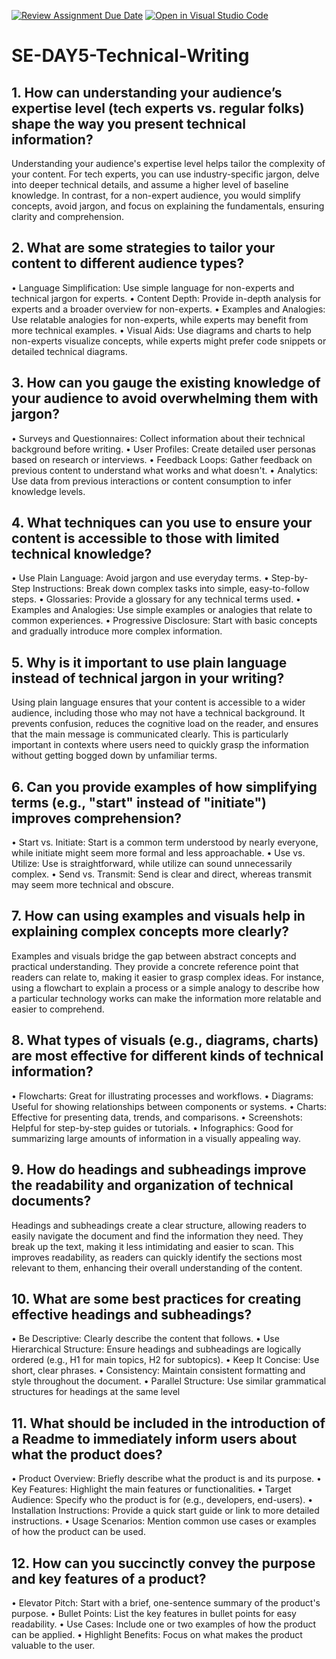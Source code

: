 [![Review Assignment Due Date](https://classroom.github.com/assets/deadline-readme-button-22041afd0340ce965d47ae6ef1cefeee28c7c493a6346c4f15d667ab976d596c.svg)](https://classroom.github.com/a/zsAR-pyY)
[![Open in Visual Studio Code](https://classroom.github.com/assets/open-in-vscode-2e0aaae1b6195c2367325f4f02e2d04e9abb55f0b24a779b69b11b9e10269abc.svg)](https://classroom.github.com/online_ide?assignment_repo_id=15644484&assignment_repo_type=AssignmentRepo)
# SE-DAY5-Technical-Writing
## 1. How can understanding your audience’s expertise level (tech experts vs. regular folks) shape the way you present technical information?
Understanding your audience's expertise level helps tailor the complexity of your content. For tech experts, you can use industry-specific jargon, delve into deeper technical details, and assume a higher level of baseline knowledge. In contrast, for a non-expert audience, you would simplify concepts, avoid jargon, and focus on explaining the fundamentals, ensuring clarity and comprehension.

## 2. What are some strategies to tailor your content to different audience types? 
•	Language Simplification: Use simple language for non-experts and technical jargon for experts.
•	Content Depth: Provide in-depth analysis for experts and a broader overview for non-experts.
•	Examples and Analogies: Use relatable analogies for non-experts, while experts may benefit from more technical examples.
•	Visual Aids: Use diagrams and charts to help non-experts visualize concepts, while experts might prefer code snippets or detailed technical diagrams.

## 3. How can you gauge the existing knowledge of your audience to avoid overwhelming them with jargon?
•	Surveys and Questionnaires: Collect information about their technical background before writing.
•	User Profiles: Create detailed user personas based on research or interviews.
•	Feedback Loops: Gather feedback on previous content to understand what works and what doesn't.
•	Analytics: Use data from previous interactions or content consumption to infer knowledge levels.

## 4. What techniques can you use to ensure your content is accessible to those with limited technical knowledge?
•	Use Plain Language: Avoid jargon and use everyday terms.
•	Step-by-Step Instructions: Break down complex tasks into simple, easy-to-follow steps.
•	Glossaries: Provide a glossary for any technical terms used.
•	Examples and Analogies: Use simple examples or analogies that relate to common experiences.
•	Progressive Disclosure: Start with basic concepts and gradually introduce more complex information.

## 5. Why is it important to use plain language instead of technical jargon in your writing?
Using plain language ensures that your content is accessible to a wider audience, including those who may not have a technical background. It prevents confusion, reduces the cognitive load on the reader, and ensures that the main message is communicated clearly. This is particularly important in contexts where users need to quickly grasp the information without getting bogged down by unfamiliar terms.

## 6. Can you provide examples of how simplifying terms (e.g., "start" instead of "initiate") improves comprehension?
•	Start vs. Initiate: Start is a common term understood by nearly everyone, while initiate might seem more formal and less approachable.
•	Use vs. Utilize: Use is straightforward, while utilize can sound unnecessarily complex.
•	Send vs. Transmit: Send is clear and direct, whereas transmit may seem more technical and obscure.

## 7. How can using examples and visuals help in explaining complex concepts more clearly?
Examples and visuals bridge the gap between abstract concepts and practical understanding. They provide a concrete reference point that readers can relate to, making it easier to grasp complex ideas. For instance, using a flowchart to explain a process or a simple analogy to describe how a particular technology works can make the information more relatable and easier to comprehend.

## 8. What types of visuals (e.g., diagrams, charts) are most effective for different kinds of technical information?
•	Flowcharts: Great for illustrating processes and workflows.
•	Diagrams: Useful for showing relationships between components or systems.
•	Charts: Effective for presenting data, trends, and comparisons.
•	Screenshots: Helpful for step-by-step guides or tutorials.
•	Infographics: Good for summarizing large amounts of information in a visually appealing way.


## 9. How do headings and subheadings improve the readability and organization of technical documents?
Headings and subheadings create a clear structure, allowing readers to easily navigate the document and find the information they need. They break up the text, making it less intimidating and easier to scan. This improves readability, as readers can quickly identify the sections most relevant to them, enhancing their overall understanding of the content.

## 10. What are some best practices for creating effective headings and subheadings?
•	Be Descriptive: Clearly describe the content that follows.
•	Use Hierarchical Structure: Ensure headings and subheadings are logically ordered (e.g., H1 for main topics, H2 for subtopics).
•	Keep It Concise: Use short, clear phrases.
•	Consistency: Maintain consistent formatting and style throughout the document.
•	Parallel Structure: Use similar grammatical structures for headings at the same level 

## 11. What should be included in the introduction of a Readme to immediately inform users about what the product does?
•	Product Overview: Briefly describe what the product is and its purpose.
•	Key Features: Highlight the main features or functionalities.
•	Target Audience: Specify who the product is for (e.g., developers, end-users).
•	Installation Instructions: Provide a quick start guide or link to more detailed instructions.
•	Usage Scenarios: Mention common use cases or examples of how the product can be used.


## 12. How can you succinctly convey the purpose and key features of a product?
•	Elevator Pitch: Start with a brief, one-sentence summary of the product's purpose.
•	Bullet Points: List the key features in bullet points for easy readability.
•	Use Cases: Include one or two examples of how the product can be applied.
•	Highlight Benefits: Focus on what makes the product valuable to the user.
